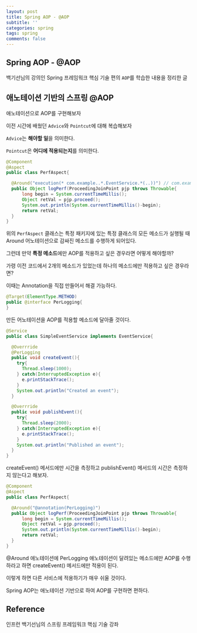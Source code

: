 ```yaml
---
layout: post
title: Spring AOP - @AOP
subtitle: ''
categories: spring
tags: spring
comments: false
---
```


## Spring AOP - @AOP

백기선님의 강의인 Spring 프레임워크 핵심 기술 편의 `AOP`를 학습한 내용을 정리한 글

## 애노테이션 기반의 스프링 @AOP

애노테이션으로 AOP를 구현해보자

이전 시간에 배웠던 `Advice`와 `Pointcut`에 대해 복습해보자

`Advice`는 **해야할 일**을 의미한다.

`Pointcut`은 **어디에 적용되는지**를 의미한다.

```java
@Component
@Aspect
public class PerfAspect{

  @Around("execution(* com.example..*.EventService.*(..))") // com.example 패키지 아래에 있는 EventService 내부에 있는 모든 메소드에 이 행위를 적용하라, 즉 Pointcut을 Around 어노테이션으로 적용
  public Object logPerf(ProceedingJoinPoint pjp throws Throwable{
      long begin = System.currentTimeMillis();
      Object retVal = pjp.proceed();
      System.out.println(System.currentTimeMillis()-begin);
      return retVal;
  }
}
```

위의 `PerfAspect` 클래스는 특정 패키지에 있는 특정 클래스의 모든 메소드가 실행될 때 Around 어노테이션으로 감싸진 메소드를 수행하게 되어있다.

그런데 만약 **특정 메소드**에만 AOP를 적용하고 싶은 경우라면 어떻게 해야할까?

가령 이전 코드에서 2개의 메소드가 있었는데 하나의 메소드에만 적용하고 싶은 경우라면?

이때는 Annotation을 직접 만들어서 해결 가능하다.

```java
@Target(ElementType.METHOD)
public @interface PerLogging{
}
```

만든 어노테이션을 AOP를 적용할 메소드에 달아줄 것이다.

```java
@Service
public class SimpleEventService implements EventService{

  @Overrride
  @PerLogging
  public void createEvent(){
    try{
      Thread.sleep(1000);
    } catch(InterruptedException e){
      e.printStackTrace();
    }
    System.out.println("Created an event");
  }

  @Overrride
  public void publishEvent(){
    try{
      Thread.sleep(2000);
    } catch(InterruptedException e){
      e.printStackTrace();
    }
    System.out.println("Published an event");
  }
}
```

createEvent() 메서드에만 시간을 측정하고 publishEvent() 메서드의 시간은 측정하지 않는다고 해보자.


```java
@Component
@Aspect
public class PerfAspect{

  @Around("@annotation(PerLogging)")
  public Object logPerf(ProceedingJoinPoint pjp throws Throwable{
      long begin = System.currentTimeMillis();
      Object retVal = pjp.proceed();
      System.out.println(System.currentTimeMillis()-begin);
      return retVal;
  }
}
```

@Around 애노테이션에 PerLogging 애노테이션이 달려있는 메소드에만 AOP를 수행하라고 하면 createEvent() 메서드에만 적용이 된다.

이렇게 하면 다른 서비스에 적용하기가 매우 쉬울 것이다.

Spring AOP는 애노테이션 기반으로 하여 AOP를 구현하면 편하다.

## Reference

인프런 백기선님의 스프링 프레임워크 핵심 기술 강좌
